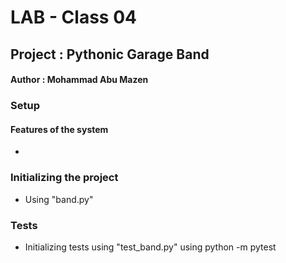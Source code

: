# LAB - Class 04 
## Project : Pythonic Garage Band
#### Author : Mohammad Abu Mazen

### Setup
#### Features of the system
- 

### Initializing the project

- Using "band.py"


### Tests
- Initializing tests using "test_band.py" using python -m pytest

